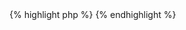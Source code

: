 <div class="php">{% highlight php %}
<?php
$zipFile = IronWorker::createZip("", array("fibonacci.php"), "fileNameForZip.zip", true);
?>
{% endhighlight %}
</div>
